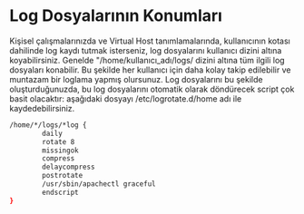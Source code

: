 # Log Dosyalarının Konumları

Kişisel çalışmalarınızda ve Virtual Host tanımlamalarında, kullanıcının kotası dahilinde log kaydı tutmak isterseniz, log dosyalarını kullanıcı dizini altına koyabilirsiniz. Genelde "/home/kullanıcı_adı/logs/ dizini altına tüm ilgili log dosyaları konabilir. Bu şekilde her kullanıcı için daha kolay takip edilebilir ve muntazam bir loglama yapmış olursunuz. Log dosyalarını bu şekilde oluşturduğunuzda, bu log dosyalarını otomatik olarak döndürecek script çok basit olacaktır: aşağıdaki dosyayı /etc/logrotate.d/home adı ile kaydedebilirsiniz.

```bash
/home/*/logs/*log {
        daily
        rotate 8
        missingok
        compress
        delaycompress
        postrotate
        /usr/sbin/apachectl graceful
        endscript
}
``` 
